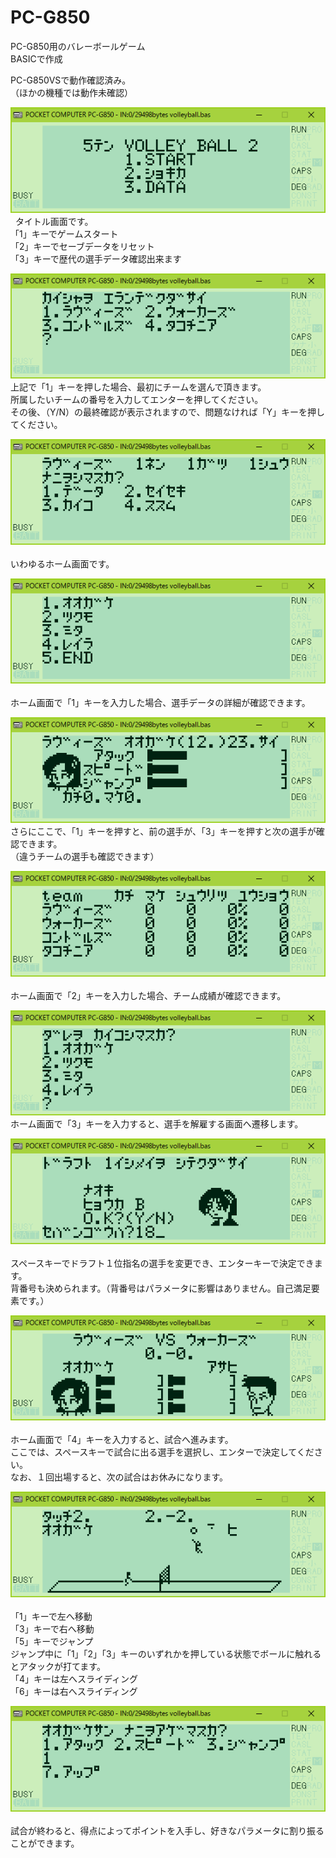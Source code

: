 # PC-G850  
PC-G850用のバレーボールゲーム  
BASICで作成  

PC-G850VSで動作確認済み。  
（ほかの機種では動作未確認）

![](https://github.com/massie0414/Volleyball_PC-G850/blob/master/img/volleyball_01.png)  
タイトル画面です。  
「1」キーでゲームスタート  
「2」キーでセーブデータをリセット  
「3」キーで歴代の選手データ確認出来ます  

![](https://github.com/massie0414/Volleyball_PC-G850/blob/master/img/volleyball_02.png )  
上記で「1」キーを押した場合、最初にチームを選んで頂きます。  
所属したいチームの番号を入力してエンターを押してください。  
その後、（Y/N）の最終確認が表示されますので、問題なければ「Y」キーを押してください。  

![](https://github.com/massie0414/Volleyball_PC-G850/blob/master/img/volleyball_03.png )    
いわゆるホーム画面です。  

![](https://github.com/massie0414/Volleyball_PC-G850/blob/master/img/volleyball_04.png )    
ホーム画面で「1」キーを入力した場合、選手データの詳細が確認できます。  

![](https://github.com/massie0414/Volleyball_PC-G850/blob/master/img/volleyball_05.png )  
さらにここで、「1」キーを押すと、前の選手が、「3」キーを押すと次の選手が確認できます。  
（違うチームの選手も確認できます）  

![](https://github.com/massie0414/Volleyball_PC-G850/blob/master/img/volleyball_06.png )    
ホーム画面で「2」キーを入力した場合、チーム成績が確認できます。  

![](https://github.com/massie0414/Volleyball_PC-G850/blob/master/img/volleyball_07.png )  
ホーム画面で「3」キーを入力すると、選手を解雇する画面へ遷移します。  

![](https://github.com/massie0414/Volleyball_PC-G850/blob/master/img/volleyball_08.png )    
スペースキーでドラフト１位指名の選手を変更でき、エンターキーで決定できます。  
背番号も決められます。（背番号はパラメータに影響はありません。自己満足要素です。）  

![](https://github.com/massie0414/Volleyball_PC-G850/blob/master/img/volleyball_09.png )    
ホーム画面で「4」キーを入力すると、試合へ進みます。  
ここでは、スペースキーで試合に出る選手を選択し、エンターで決定してください。  
なお、１回出場すると、次の試合はお休みになります。  

![](https://github.com/massie0414/Volleyball_PC-G850/blob/master/img/volleyball_10.png )    
「1」キーで左へ移動  
「3」キーで右へ移動  
「5」キーでジャンプ  
ジャンプ中に「1」「2」「3」キーのいずれかを押している状態でボールに触れるとアタックが打てます。  
「4」キーは左へスライディング  
「6」キーは右へスライディング  

![](https://github.com/massie0414/Volleyball_PC-G850/blob/master/img/volleyball_11.png )    
試合が終わると、得点によってポイントを入手し、好きなパラメータに割り振ることができます。  
